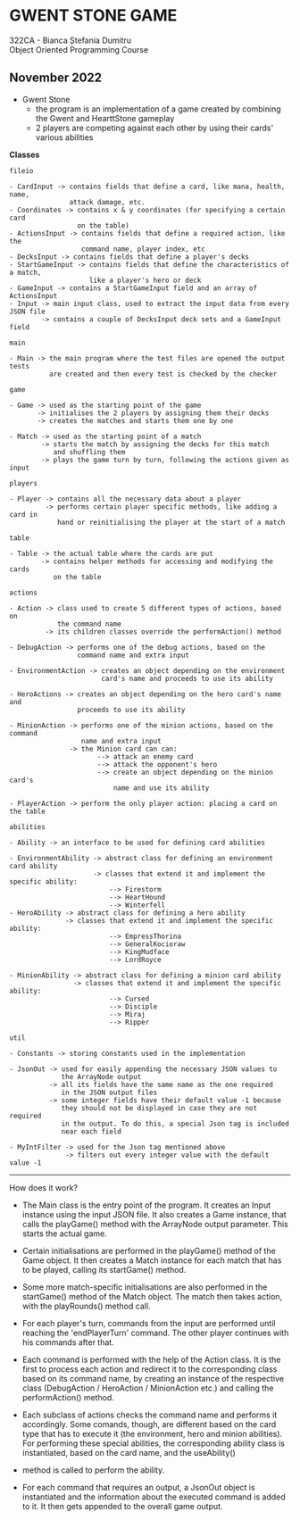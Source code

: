 # GWENT STONE GAME

322CA - Bianca Ștefania Dumitru \
Object Oriented Programming Course

November 2022
----------------------------------------------------------------------------------------------------

* Gwent Stone
  -  the program is an implementation of a game created by combining the Gwent
  and HearttStone gameplay
  -  2 players are competing against each other by using their cards'
  various abilities

__Classes__

`fileio`

~~~~~~~~~~~~~~~~~~~~~~~~~~~~~~~~~~~~~~~~~~~~~~~~~~~~~~~~~~~~~~~~~~~~~~~~~~~~~~~~~~~~~~~~~~~~~~~~~~~~
- CardInput -> contains fields that define a card, like mana, health, name,
               attack damage, etc.
- Coordinates -> contains x & y coordinates (for specifying a certain card
                 on the table)
- ActionsInput -> contains fields that define a required action, like the
                  command name, player index, etc
- DecksInput -> contains fields that define a player's decks
- StartGameInput -> contains fields that define the characteristics of a match,
                    like a player's hero or deck
- GameInput -> contains a StartGameInput field and an array of ActionsInput
- Input -> main input class, used to extract the input data from every JSON file
        -> contains a couple of DecksInput deck sets and a GameInput field
~~~~~~~~~~~~~~~~~~~~~~~~~~~~~~~~~~~~~~~~~~~~~~~~~~~~~~~~~~~~~~~~~~~~~~~~~~~~~~~~~~~~~~~~~~~~~~~~~~~~
`main`
~~~~~~~~~~~~~~~~~~~~~~~~~~~~~~~~~~~~~~~~~~~~~~~~~~~~~~~~~~~~~~~~~~~~~~~~~~~~~~~~~~~~~~~~~~~~~~~~~~~~
- Main -> the main program where the test files are opened the output tests 
          are created and then every test is checked by the checker
~~~~~~~~~~~~~~~~~~~~~~~~~~~~~~~~~~~~~~~~~~~~~~~~~~~~~~~~~~~~~~~~~~~~~~~~~~~~~~~~~~~~~~~~~~~~~~~~~~~~

`game`
~~~~~~~~~~~~~~~~~~~~~~~~~~~~~~~~~~~~~~~~~~~~~~~~~~~~~~~~~~~~~~~~~~~~~~~~~~~~~~~~~~~~~~~~~~~~~~~~~~~~
- Game -> used as the starting point of the game
       -> initialises the 2 players by assigning them their decks
       -> creates the matches and starts them one by one 
                
- Match -> used as the starting point of a match
        -> starts the match by assigning the decks for this match
           and shuffling them
        -> plays the game turn by turn, following the actions given as input
~~~~~~~~~~~~~~~~~~~~~~~~~~~~~~~~~~~~~~~~~~~~~~~~~~~~~~~~~~~~~~~~~~~~~~~~~~~~~~~~~~~~~~~~~~~~~~~~~~~~
`players`
~~~~~~~~~~~~~~~~~~~~~~~~~~~~~~~~~~~~~~~~~~~~~~~~~~~~~~~~~~~~~~~~~~~~~~~~~~~~~~~~~~~~~~~~~~~~~~~~~~~~
- Player -> contains all the necessary data about a player
         -> performs certain player specific methods, like adding a card in
            hand or reinitialising the player at the start of a match
~~~~~~~~~~~~~~~~~~~~~~~~~~~~~~~~~~~~~~~~~~~~~~~~~~~~~~~~~~~~~~~~~~~~~~~~~~~~~~~~~~~~~~~~~~~~~~~~~~~~

`table`
~~~~~~~~~~~~~~~~~~~~~~~~~~~~~~~~~~~~~~~~~~~~~~~~~~~~~~~~~~~~~~~~~~~~~~~~~~~~~~~~~~~~~~~~~~~~~~~~~~~~
- Table -> the actual table where the cards are put
        -> contains helper methods for accessing and modifying the cards 
           on the table
~~~~~~~~~~~~~~~~~~~~~~~~~~~~~~~~~~~~~~~~~~~~~~~~~~~~~~~~~~~~~~~~~~~~~~~~~~~~~~~~~~~~~~~~~~~~~~~~~~~~

`actions`
~~~~~~~~~~~~~~~~~~~~~~~~~~~~~~~~~~~~~~~~~~~~~~~~~~~~~~~~~~~~~~~~~~~~~~~~~~~~~~~~~~~~~~~~~~~~~~~~~~~~
- Action -> class used to create 5 different types of actions, based on
            the command name
         -> its children classes override the performAction() method
         
- DebugAction -> performs one of the debug actions, based on the
                 command name and extra input

- EnvironmentAction -> creates an object depending on the environment
                       card's name and proceeds to use its ability
             
- HeroActions -> creates an object depending on the hero card's name and
                 proceeds to use its ability

- MinionAction -> performs one of the minion actions, based on the command
                  name and extra input
               -> the Minion card can can:
                      --> attack an enemy card
                      --> attack the opponent's hero
                      --> create an object depending on the minion card's
                          name and use its ability
                      
- PlayerAction -> perform the only player action: placing a card on the table                      
~~~~~~~~~~~~~~~~~~~~~~~~~~~~~~~~~~~~~~~~~~~~~~~~~~~~~~~~~~~~~~~~~~~~~~~~~~~~~~~~~~~~~~~~~~~~~~~~~~~~

`abilities`
~~~~~~~~~~~~~~~~~~~~~~~~~~~~~~~~~~~~~~~~~~~~~~~~~~~~~~~~~~~~~~~~~~~~~~~~~~~~~~~~~~~~~~~~~~~~~~~~~~~~
- Ability -> an interface to be used for defining card abilities
      
- EnvironmentAbility -> abstract class for defining an environment card ability
                     -> classes that extend it and implement the specific ability:
                         --> Firestorm
                         --> HeartHound
                         --> Winterfell
- HeroAbility -> abstract class for defining a hero ability
              -> classes that extend it and implement the specific ability:
                         --> EmpressThorina
                         --> GeneralKocioraw
                         --> KingMudface
                         --> LordRoyce
                                  
- MinionAbility -> abstract class for defining a minion card ability
                -> classes that extend it and implement the specific ability:
                         --> Cursed
                         --> Disciple
                         --> Miraj
                         --> Ripper                            
~~~~~~~~~~~~~~~~~~~~~~~~~~~~~~~~~~~~~~~~~~~~~~~~~~~~~~~~~~~~~~~~~~~~~~~~~~~~~~~~~~~~~~~~~~~~~~~~~~~~

`util`
~~~~~~~~~~~~~~~~~~~~~~~~~~~~~~~~~~~~~~~~~~~~~~~~~~~~~~~~~~~~~~~~~~~~~~~~~~~~~~~~~~~~~~~~~~~~~~~~~~~~
- Constants -> storing constants used in the implementation

- JsonOut -> used for easily appending the necessary JSON values to 
             the ArrayNode output
          -> all its fields have the same name as the one required 
             in the JSON output files
          -> some integer fields have their default value -1 because
             they should not be displayed in case they are not required
             in the output. To do this, a special Json tag is included
             near each field

- MyIntFilter -> used for the Json tag mentioned above
              -> filters out every integer value with the default value -1      
~~~~~~~~~~~~~~~~~~~~~~~~~~~~~~~~~~~~~~~~~~~~~~~~~~~~~~~~~~~~~~~~~~~~~~~~~~~~~~~~~~~~~~~~~~~~~~~~~~~~
----------------------------------------------------
How does it work?

* The Main class is the entry point of the program. It creates an
Input instance using the input JSON file. It also creates a Game
instance, that calls the playGame() method with the ArrayNode 
output parameter. This starts the actual game.

* Certain initialisations are performed in the playGame() method of 
the Game object. It then creates a Match instance for each match that 
has to be played, calling its startGame() method.

* Some more match-specific initialisations are also performed in the 
startGame() method of the Match object. The match then takes action,
with the playRounds() method call.

* For each player's turn, commands from the input are performed until
reaching the 'endPlayerTurn' command. The other player continues with
his commands after that.

* Each command is performed with the help of the Action class. It is 
the first to process each action and redirect it to the corresponding
class based on its command name, by creating an instance of the respective
class (DebugAction / HeroAction / MinionAction etc.) and calling the
performAction() method.

* Each subclass of actions checks the command name and performs it 
accordingly. Some comands, though, are different based on the card 
type that has to execute it (the environment, hero and minion abilities). 
For performing these special abilities, the corresponding ability 
class is instantiated, based on the card name, and the useAbility()
* method is called to perform the ability.

* For each command that requires an output, a JsonOut object is 
instantiated and the information about the executed command is 
added to it. It then gets appended to the overall game output.